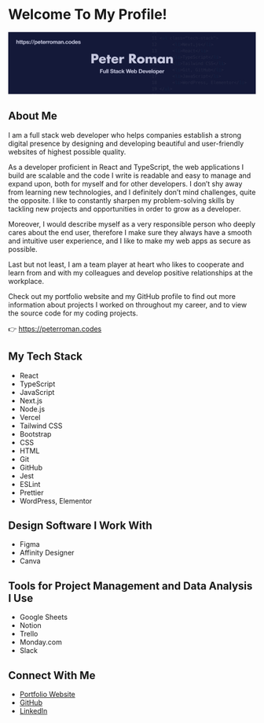 # Welcome To My Profile!

![Peter Roman banner](images/readme/peter-roman-banner.jpg)

## About Me

I am a full stack web developer who helps companies establish a strong digital presence by designing and developing beautiful and user-friendly websites of highest possible quality.

As a developer proficient in React and TypeScript, the web applications I build are scalable and the code I write is readable and easy to manage and expand upon, both for myself and for other developers. I don’t shy away from learning new technologies, and I definitely don’t mind challenges, quite the opposite. I like to constantly sharpen my problem-solving skills by tackling new projects and opportunities in order to grow as a developer.

Moreover, I would describe myself as a very responsible person who deeply cares about the end user, therefore I make sure they always have a smooth and intuitive user experience, and I like to make my web apps as secure as possible.

Last but not least, I am a team player at heart who likes to cooperate and learn from and with my colleagues and develop positive relationships at the workplace.

Check out my portfolio website and my GitHub profile to find out more information about projects I worked on throughout my career, and to view the source code for my coding projects.

👉 https://peterroman.codes

## My Tech Stack
* React
* TypeScript
* JavaScript
* Next.js
* Node.js
* Vercel
* Tailwind CSS
* Bootstrap
* CSS
* HTML
* Git
* GitHub
* Jest
* ESLint
* Prettier
* WordPress, Elementor

## Design Software I Work With
* Figma
* Affinity Designer
* Canva

## Tools for Project Management and Data Analysis I Use
* Google Sheets
* Notion
* Trello
* Monday.com
* Slack

## Connect With Me
* [Portfolio Website](https://peterroman.codes/)
* [GitHub](https://github.com/peterRomanDev)
* [LinkedIn](https://www.linkedin.com/in/proman2/)

<!--
**peterRomanDev/peterRomanDev** is a ✨ _special_ ✨ repository because its `README.md` (this file) appears on your GitHub profile.

Here are some ideas to get you started:

- 🔭 I’m currently working on ...
- 🌱 I’m currently learning ...
- 👯 I’m looking to collaborate on ...
- 🤔 I’m looking for help with ...
- 💬 Ask me about ...
- 📫 How to reach me: ...
- 😄 Pronouns: ...
- ⚡ Fun fact: ...
-->
